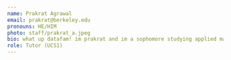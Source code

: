 ```yaml
---
name: Prakrat Agrawal
email: prakrat@berkeley.edu
pronouns: HE/HIM
photo: staff/prakrat_a.jpeg
bio: what up datafam! im prakrat and im a sophomore studying applied math. i enjoy playing board games & poker, going for hikes, and headbopping to some house music. really excited to meet y'all this sem, feel free to reach out :D
role: Tutor (UCS1)
---
```

